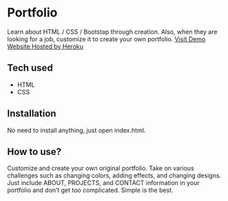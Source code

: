 # Portfolio
 Learn about HTML / CSS / Bootstap through creation. Also, when they are looking for a job, customize it to create your own portfolio.
[Visit Demo Website Hosted by Heroku](https://tylerm-portfolio.herokuapp.com/)
## Tech used
* HTML
* CSS
## Installation
No need to install anything, just open index.html.
## How to use?
Customize and create your own original portfolio. Take on various challenges such as changing colors, adding effects, and changing designs. Just include ABOUT, PROJECTS, and CONTACT information in your portfolio and don’t get too complicated. Simple is the best.